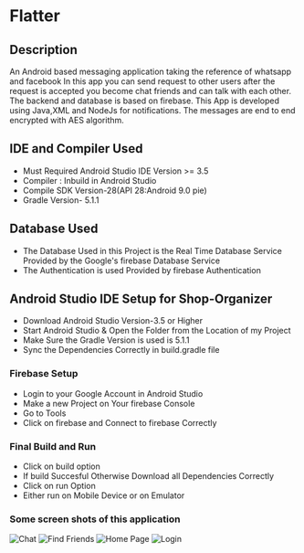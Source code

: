 
# Flatter
## Description 
An Android based messaging application taking the reference of whatsapp and facebook In this app you can send request to other users after the request is accepted you become chat friends and can talk with each other. The backend and database is based on firebase. This App is developed using Java,XML and NodeJs for notifications. The messages are end to end encrypted with AES algorithm.
## IDE and Compiler Used
- Must Required Android Studio IDE Version >= 3.5
- Compiler : Inbuild in Android Studio
- Compile SDK Version-28(API 28:Android 9.0 pie)
- Gradle Version- 5.1.1
## Database Used
- The Database Used in this Project is the Real Time Database Service Provided by the Google's firebase Database Service
- The Authentication is used Provided by firebase Authentication


## Android Studio IDE Setup for Shop-Organizer
- Download Android Studio Version-3.5 or Higher 
- Start Android Studio & Open the Folder from the Location of my Project 
- Make Sure the Gradle Version is used is 5.1.1
- Sync the Dependencies Correctly in build.gradle file
 ### Firebase Setup
 - Login to your Google Account in Android Studio 
 - Make a new Project on Your firebase Console 
 - Go to Tools 
 - Click on firebase and Connect to firebase Correctly

### Final Build and Run
- Click on build option 
- If build Succesful Otherwise Download all Dependencies Correctly
- Click on run Option
- Either run on Mobile Device or on Emulator

### Some screen shots of this application

![Chat](https://github.com/Aditya185/Flatter/blob/master/images/flater-4.png)
![Find Friends](https://github.com/Aditya185/Flatter/blob/master/images/flatter-3.png)
![Home Page](https://github.com/Aditya185/Flatter/blob/master/images/flatter-2.png)
![Login](https://github.com/Aditya185/Flatter/blob/master/images/flatter-1.png)




